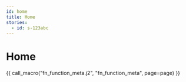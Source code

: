 ```yaml
---
id: home
title: Home
stories:
  - id: s-123abc
---
```


# Home

{{ call_macro("fn_function_meta.j2", "fn_function_meta", page=page) }}
